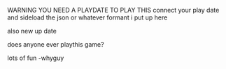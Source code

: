 WARNING YOU NEED A PLAYDATE TO PLAY THIS
connect your play date and sideload the json
or whatever formant i put up here






also new up date






does anyone ever playthis game?









lots of fun
-whyguy
